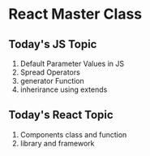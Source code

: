# React Master Class

## Today's JS Topic
1. Default Parameter Values in JS
2. Spread Operators
3. generator Function
4. inherirance using extends

## Today's React Topic
1. Components class and function
2. library and framework
